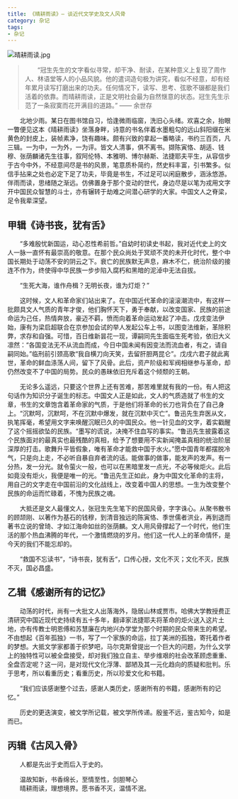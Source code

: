 ```yaml
---
title: 《晴耕雨读》— 谈近代文学史及文人风骨
category: 杂记
tags:
- 杂记
---
```


![晴耕雨读.jpg](https://i.loli.net/2020/12/12/AQYFxsiwJeUz2bH.jpg)

> &emsp;&emsp;“冠生先生的文字看似寻常，却干净、耐读，在某种意义上复现了周作人、林语堂等人的小品风貌。他的遣词造句极为讲究，看似不经意，却有经年累月读写打磨出来的功夫。任何情况下，读写、思考、弦歌不辍都是我们活着的依靠。而晴耕雨读，正是文明社会最为自然惬意的状态。冠生先生示范了一条寂寞而花开满目的道路。” —— 余世存

&emsp;&emsp;北地少雨。某日在图书馆自习，恰逢微雨临窗，洗旧心头绪。欢喜之余，抬眼一瞥便见这本《晴耕雨读》坐落身畔，诗意的书名伴着水墨粗勾的远山斜阳缀在米黄色的封皮上，装帧素净，饶有趣味。颇有兴致的拿起一番略读，书约三百页，凡三辑。一为中，一为外，一为评。皆文人清事，俱不离书。撷陈寅恪、胡适、钱穆、张荫麟诸先生往事，叙阿伦特、本雅明、博尔赫斯、法捷耶夫平生，从容信步于古今中外，不经意间尽是书的风景，笔意质朴简约，然史料丰富，引书繁多。似信手拈来之处也必定下足了功夫，毕竟是书生，不过足可以闲庭散步，涵泳悠游。伴雨而读，思绪随之渐远。仿佛置身于那个变动的世代，身边尽是以笔为戎用文字开中国民众智慧的斗士，亦有辗转于劫难之间潜心研学的大家。中国文人之脊梁，足令我辈深望。

## 甲辑《诗书丧，犹有舌》
&emsp;&emsp;“多难殷忧新国运，动心忍性希前哲。”自幼时初读史书起，我对近代史上的文人一脉一直怀有最崇高的敬意。在那个民众尚处于冥顽不灵的未开化时代，整个中国长期处于动荡不安的阴云之下。衰亡的民族默无声息，麻木不仁，统治阶级的接连不作为，终使得中华民族一步步陷入腐朽和黑暗的泥淖中无法自拔。

&emsp;&emsp;“生死大海，谁作舟楫？无明长夜，谁为灯炬？”

&emsp;&emsp;这时候，文人和革命家们站出来了。在中国近代革命的滚滚潮流中，有这样一批颇具文人气质的青年才俊，他们胸怀天下，勇于奉献，以改变国家、民族的前途命运为己任，热情奔放，豪迈不羁，愤而向着革命运动发起了冲击。戊戌变法伊始，康有为梁启超联合在京参加会试的举人发起公车上书，以图变法维新，革除积弊，求存和自强。可惜，百日维新昙花一现，谭嗣同先生面临生死考验，依旧大义凛然：“各国变法无不从流血而成，今日中国未闻有因变法而流血者，有之，请自嗣同始。”临刑前引颈高歌“我自横刀向天笑，去留肝胆两昆仑”。戊戌六君子就此离世，革命的鲜血涤荡人间，留下了风骨。此后，资产阶级和军阀相继参与革命，却仍然改变不了中国的局势。民众的愚昧依旧充斥着这个倾颓的王朝。

&emsp;&emsp;无论多么遥远，只要这个世界上还有苦难，那苦难里就有我的一份。有人把这句话作为知识分子诞生的标志。中国文人正是如此，文人的气质造就了书生的文章，书生的文章饱含着革命家的气质，于是他们将革命的长刀也背负在了自己身上。“沉默呵，沉默呵，不在沉默中爆发，就在沉默中灭亡”。鲁迅先生弃医从文，执笔挥毫，希望用文字来唤醒沉眠已久的中国民众。他一针见血的文字，着实戳醒了这个摇摇欲坠的民族。“墨写的谎说，决掩不住血写的事实。“鲁迅先生披露着这个民族面对的最真实也最残酷的真相，给予了想要用不实新闻掩盖真相的统治阶层深厚的打击。歌舞升平皆假象，唯有革命才能救中国于水火。”愿中国青年都摆脱冷气，只是向上走，不必听自暴自弃者流的话。能做事的做事，能发声的发声。有一分热，发一分光。就令萤火一般，也可以在黑暗里发一点光，不必等候炬火。此后如竟没有炬火，我便是唯一的光。“鲁迅先生正如此，身为中国文化革命的主将，用自己的文字走在中国前沿的文化战线上，改变着中国人的思想。一生为改变整个民族的命运而忙碌着，不愧为民族之魂。

&emsp;&emsp;大抵还是文人最懂文人，张冠生先生笔下的民国风骨，字字诛心。从聚书散书的顾颉刚、以著作为基石的钱穆，到清音独远的陈寅恪、季世儒者洪业，再到退而著书立说的曾琦、才如江海命如丝的张荫麟。文人用风骨撑起了一个时代，他们生活的那个热血沸腾的年代，一个激情燃烧的岁月。他们这一代人上的革命情怀，是今天的我们不能忘却的。

&emsp;&emsp;“救国不忘读书“，“诗书丧，犹有舌“，口传心授，文化不灭；文化不灭，民族不灭，国必昌盛。

## 乙辑《感谢所有的记忆》
&emsp;&emsp;动荡的时代，尚有一大批文人出落海外，隐居山林或贾市。哈佛大学教授费正清研究中国近现代史持续有五十多年，翻译家法捷耶夫将革命的炬火送入这片土地，亦有传教士明恩傅和苏慧廉在内地兴办学堂为那个时期的民众带来生的希望。不由想起《百年孤独》一书，写了一个家族的命运，拉丁美洲的孤独，寄托着作者的梦想。大抵文学家都善于织梦吧，马尔克斯曾提出一个巨大的问题，为什么文学上的独特性可以被全盘接受，却对我们独立自主、举步维艰的社会改革顾虑重重、全盘否定呢？这一问，是对现代文化浮薄、鄙陋及其一元化趋向的质疑和批判。乐于思考，所以看重历史；看重历史，所以珍爱文化和书籍。

&emsp;&emsp;“我们应该感谢整个过去，感谢人类历史，感谢所有的书籍，感谢所有的记忆。”

&emsp;&emsp;历史的更迭演变，被文学所记载，被文学所传递。殷鉴不远，鉴古知今，如是而已。

## 丙辑《古风入骨》
&emsp;&emsp;人都是先出于史而后入于史的。

&emsp;&emsp;温故知新，书香绵长，至情至性，剑胆琴心<br>
&emsp;&emsp;晴耕雨读，理想境界。愿书香不灭，温情不泯。

